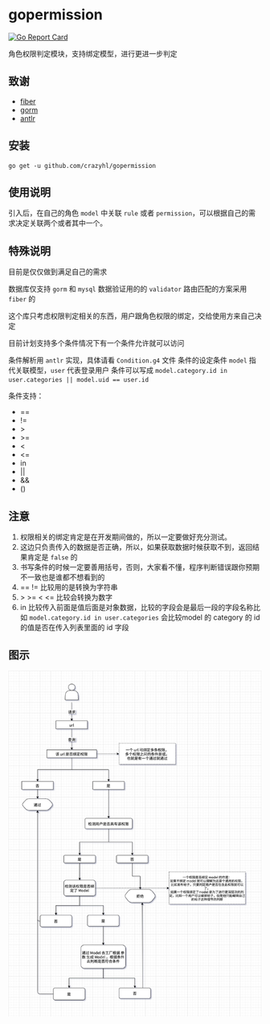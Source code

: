 # gopermission
[![Go Report Card](https://goreportcard.com/badge/github.com/crazyhl/gopermission)](https://goreportcard.com/report/github.com/crazyhl/gopermission)

角色权限判定模块，支持绑定模型，进行更进一步判定


## 致谢
* [fiber](https://github.com/gofiber/fiber)
* [gorm](https://github.com/go-gorm/gorm)
* [antlr](https://github.com/antlr/antlr4)



## 安装
```shell
go get -u github.com/crazyhl/gopermission
```

## 使用说明
引入后，在自己的角色 `model` 中关联 `rule` 或者 `permission`，可以根据自己的需求决定关联两个或者其中一个。


## 特殊说明
目前是仅仅做到满足自己的需求

数据库仅支持 `gorm` 和 `mysql`
数据验证用的的 `validator`
路由匹配的方案采用 `fiber` 的

这个库只考虑权限判定相关的东西，用户跟角色权限的绑定，交给使用方来自己决定

目前计划支持多个条件情况下有一个条件允许就可以访问

条件解析用 `antlr` 实现，具体请看 `Condition.g4` 文件
条件的设定条件 `model` 指代关联模型，`user` 代表登录用户
条件可以写成 `model.category.id in user.categories || model.uid == user.id`

条件支持：
* ==
* !=
* &gt;
* &gt;=
* &lt;
* &lt;=
* in
* ||
* &&
* ()

## 注意
1. 权限相关的绑定肯定是在开发期间做的，所以一定要做好充分测试。
2. 这边只负责传入的数据是否正确，所以，如果获取数据时候获取不到，返回结果肯定是 `false` 的
3. 书写条件的时候一定要善用括号，否则，大家看不懂，程序判断错误跟你预期不一致也是谁都不想看到的
4. == != 比较用的是转换为字符串
5. &gt; &gt;= &lt; &lt;= 比较会转换为数字
6. in 比较传入前面是值后面是对象数据，比较的字段会是最后一段的字段名称比如 `model.category.id in user.categories` 会比较model 的 category 的 id 的值是否在传入列表里面的 id 字段


## 图示
![图示](./flow_chart.png)

